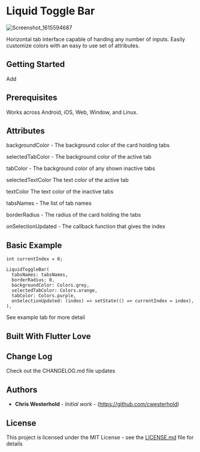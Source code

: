 # Liquid Toggle Bar

![Screenshot_1615594687](https://user-images.githubusercontent.com/43251690/111011918-a566aa00-8360-11eb-90c8-8af9efff85b3.png)


Horizontal tab interface capable of handing any number of inputs.  Easily customize colors with an easy to use set of attributes.

## Getting Started

Add 

## Prerequisites

Works across Android, iOS, Web, Window, and Linux.


## Attributes

   backgroundColor - The background color of the card holding tabs 
   
   selectedTabColor - The background color of the active tab
   
   tabColor -  The background color of any shown inactive tabs
   
   selectedTextColor The text color of the active tab
   
   textColor The text color of the inactive tabs
   
   tabsNames - The list of tab names
   
   borderRadius - The radius of the card holding the tabs
   
   onSelectionUpdated - The callback function that gives the index
   


## Basic Example
```
int currentIndex = 0;

LiquidToggleBar(
  tabsNames: tabsNames,
  borderRadius: 0,
  backgroundColor: Colors.grey,
  selectedTabColor: Colors.orange,
  tabColor: Colors.purple,
  onSelectionUpdated: (index) => setState(() => currentIndex = index),
),
```

See example tab for more detail



## Built With Flutter Love


## Change Log

Check out the CHANGELOG.md file updates

## Authors

* **Chris Westerhold** - *Initial work* - (https://github.com/cwesterhold)


## License

This project is licensed under the MIT License - see the [LICENSE.md](LICENSE.md) file for details







